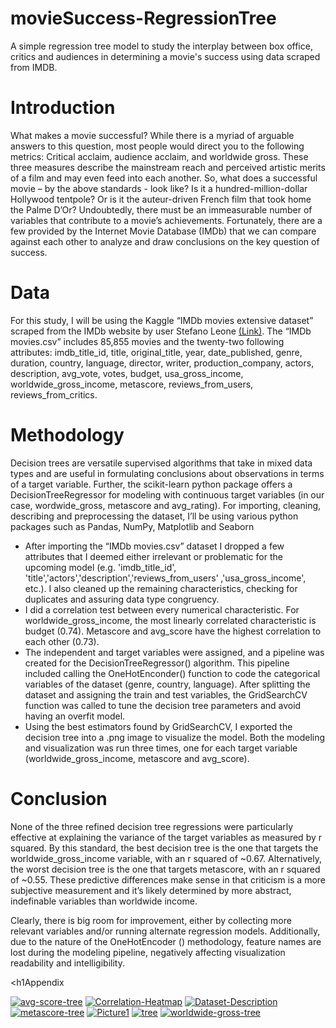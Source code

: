 # movieSuccess-RegressionTree
A simple regression tree model to study the interplay between box office, critics and audiences in determining a movie's success using data scraped from IMDB.

<h1>Introduction</h1>

<p>What makes a movie successful? While there is a myriad of arguable answers to this question, most people would direct you to the following metrics: Critical acclaim, audience acclaim, and worldwide gross. These three measures describe the mainstream reach and perceived artistic merits of a film and may even feed into each another. So, what does a successful movie – by the above standards - look like? Is it a hundred-million-dollar Hollywood tentpole? Or is it the auteur-driven French film that took home the Palme D’Or? Undoubtedly, there must be an immeasurable number of variables that contribute to a movie’s achievements. Fortunately, there are a few provided by the Internet Movie Database (IMDb) that we can compare against each other to analyze and draw conclusions on the key question of success.</p>
 
<h1>Data</h1>

<p>For this study, I will be using the Kaggle “IMDb movies extensive dataset” scraped from the IMDb website by user Stefano Leone <a href="https://www.kaggle.com/stefanoleone992/imdb-extensive-dataset">(Link)</a>. The “IMDb movies.csv” includes 85,855 movies and the twenty-two following attributes: imdb_title_id, title, original_title, year, date_published, genre, duration, country, language, director, writer, production_company, actors, description, avg_vote, votes, budget, usa_gross_income, worldwide_gross_income, metascore, reviews_from_users, reviews_from_critics.</p>

<h1>Methodology</h1>

<p>Decision trees are versatile supervised algorithms that take in mixed data types and are useful in formulating conclusions about observations in terms of a target variable. Further, the scikit-learn python package offers a DecisionTreeRegressor for modeling with continuous target variables (in our case, wordwide_gross, metascore and avg_rating). For importing, cleaning, describing and preprocessing the dataset, I’ll be using various python packages such as Pandas, NumPy, Matplotlib and Seaborn</p>

<ul>
  <li>After importing the “IMDb movies.csv” dataset I dropped a few attributes that I deemed either irrelevant or problematic for the upcoming model (e.g. 'imdb_title_id', 'title','actors','description','reviews_from_users’ ,'usa_gross_income', etc.). I also cleaned up the remaining characteristics, checking for duplicates and assuring data type congruency.</li>
 
  <li>I did a correlation test between every numerical characteristic. For worldwide_gross_income, the most linearly correlated characteristic is budget (0.74). Metascore and avg_score have the highest correlation to each other (0.73).</li>
  
  <li>The independent and target variables were assigned, and a pipeline was created for the DecisionTreeRegressor() algorithm. This pipeline included calling the OneHotEnconder() function to code the categorical variables of the dataset (genre, country, language). After splitting the dataset and assigning the train and test variables, the GridSearchCV function was called to tune the decision tree parameters and avoid having an overfit model.</li>
  <li>Using the best estimators found by GridSearchCV, I exported the decision tree into a .png image to visualize the model. Both the modeling and visualization was run three times, one for each target variable (worldwide_gross_income, metascore and avg_score).</li>
  </ul>

<h1>Conclusion</h1>

<p>None of the three refined decision tree regressions were particularly effective at explaining the variance of the target variables as measured by r squared. By this standard, the best decision tree is the one that targets the worldwide_gross_income variable, with an r squared of ~0.67. Alternatively, the worst decision tree is the one that targets metascore, with an r squared of ~0.55. These predictive differences make sense in that criticism is a more subjective measurement and it’s likely determined by more abstract, indefinable variables than worldwide income.</p>

<p>Clearly, there is big room for improvement, either by collecting more relevant variables and/or running alternate regression models. Additionally, due to the nature of the OneHotEncoder () methodology, feature names are lost during the modeling pipeline, negatively affecting visualization readability and intelligibility.</p>

<h1Appendix</h1>

<a href="https://ibb.co/kGLssY2"><img src="https://i.ibb.co/4FbnnBR/avg-score-tree.png" alt="avg-score-tree" border="0"></a>
<a href="https://imgbb.com/"><img src="https://i.ibb.co/dWyLzxH/Correlation-Heatmap.png" alt="Correlation-Heatmap" border="0"></a>
<a href="https://ibb.co/Vwm375V"><img src="https://i.ibb.co/5KF2NwT/Dataset-Description.png" alt="Dataset-Description" border="0"></a>
<a href="https://ibb.co/GJt25gg"><img src="https://i.ibb.co/BPrZC88/metascore-tree.png" alt="metascore-tree" border="0"></a>
<a href="https://ibb.co/4fzssDJ"><img src="https://i.ibb.co/yRthhMV/Picture1.png" alt="Picture1" border="0"></a>
<a href="https://ibb.co/4gm3CzL"><img src="https://i.ibb.co/FqxCc21/tree.png" alt="tree" border="0"></a>
<a href="https://ibb.co/JHf0Y6D"><img src="https://i.ibb.co/zZyj39q/worldwide-gross-tree.png" alt="worldwide-gross-tree" border="0"></a>
